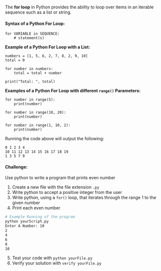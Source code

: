 The **for loop** in Python provides the ability to loop over items in an iterable sequence such as a list or string. 

#### Syntax of a Python For Loop:
```
for VARIABLE in SEQUENCE:
	# statement(s)
```

**Example of a Python For Loop with a List:**
```
numbers = [1, 5, 6, 2, 7, 8, 2, 9, 10]
total = 0

for number in numbers:
	total = total + number
  
print("Total: ", total)
```

**Examples of a Python For Loop with different `range()` Parameters:**
```
for number in range(5):
	print(number)
  
for number in range(10, 20):
	print(number)
  
for number in range(1, 10, 2):
	print(number)
```
Running the code above will output the following:
```  
0 1 2 3 4
10 11 12 13 14 15 16 17 18 19
1 3 5 7 9
```

#### Challenge:
Use python to write a program that prints even number

1. Create a new file with the file extension `.py`
2. Write python to accept a positive integer from the user
3. Write python, using a `for()` loop, that iterates through the range 1 to the given number
4. Print each even number

```bash
# Example Running of the program
python yourScript.py
Enter A Number: 10
2
4
6
8
10
```

5. Test your code with `python yourFile.py`
6. Verify your solution with `verify yourFile.py`

